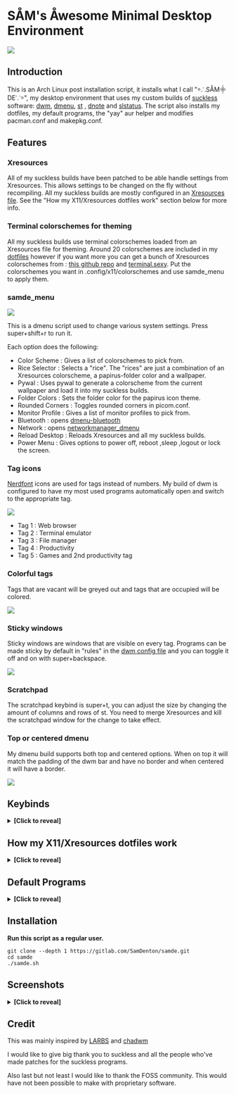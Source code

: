 # SÅM's Åwesome Minimal Desktop Environment
<img src="https://gitlab.com/SamDenton/screenshots/-/raw/master/luna.jpg">

## Introduction
This is an Arch Linux post installation script, it installs what I call "⸰⸫SÅM⸎DE⸪⸰", my desktop environment that uses my custom builds of [suckless](https://suckless.org/) software: [dwm](https://gitlab.com/SamDenton/dwm), [dmenu](https://gitlab.com/SamDenton/dmenu), [st](https://gitlab.com/SamDenton/st) , [dnote](https://gitlab.com/SamDenton/dnoted) and [slstatus](https://gitlab.com/SamDenton/slstatus). The script also installs my dotfiles, my default programs, the "yay" aur helper and modifies pacman.conf and makepkg.conf.

## Features

### Xresources
All of my suckless builds have been patched to be able handle settings from Xresources. This allows settings to be changed on the fly without recompiling. All my suckless builds are mostly configured in an [Xresources file](https://gitlab.com/SamDenton/dots/-/blob/master/.config/x11/profiles/1080p.Xresources). See the "How my X11/Xresources dotfiles work" section below for more info.

### Terminal colorschemes for theming
All my suckless builds use terminal colorschemes loaded from an Xresources file for theming. Around 20 colorschemes are included in my [dotfiles](https://gitlab.com/SamDenton/dots/-/tree/master/.config/x11/colorschemes) however if you want more you can get a bunch of Xresources colorschemes from : [this github repo](https://github.com/janoamaral/Xresources-themes) and [terminal.sexy](https://terminal.sexy). Put the colorschemes you want in .config/x11/colorschemes and use samde\_menu to apply them.

### samde\_menu

<img src="https://gitlab.com/SamDenton/screenshots/-/raw/master/menu.png">

This is a dmenu script used to change various system settings. Press super+shift+r to run it.

Each option does the following:

- Color Scheme : Gives a list of colorschemes to pick from.
- Rice Selector : Selects a "rice". The "rices" are just a combination of an Xresources colorscheme, a papirus-folder color and a wallpaper.
- Pywal : Uses pywal to generate a colorscheme from the current wallpaper and load it into my suckless builds. 
- Folder Colors : Sets the folder color for the papirus icon theme.
- Rounded Corners : Toggles rounded corners in picom.conf.
- Monitor Profile : Gives a list of monitor profiles to pick from.
- Bluetooth : opens [dmenu-bluetooth](https://github.com/Layerex/dmenu-bluetooth)
- Network : opens [networkmanager\_dmenu](https://github.com/firecat53/networkmanager-dmenu)
- Reload Desktop : Reloads Xresources and all my suckless builds.
- Power Menu : Gives options to power off, reboot ,sleep ,logout or lock the screen.

### Tag icons
[Nerdfont](https://www.nerdfonts.com/) icons are used for tags instead of numbers. My build of dwm is configured to have my most used programs automatically open and switch to the appropriate tag.

<img src="https://gitlab.com/SamDenton/screenshots/-/raw/master/bars/kasugano.png">

- Tag 1 : Web browser
- Tag 2 : Terminal emulator
- Tag 3 : File manager
- Tag 4 : Productivity
- Tag 5 : Games and 2nd productivity tag

### Colorful tags
Tags that are vacant will be greyed out and tags that are occupied will be colored.

<img src="https://gitlab.com/SamDenton/screenshots/-/raw/master/tags.gif">

### Sticky windows
Sticky windows are windows that are visible on every tag. Programs can be made sticky by default in "rules" in the [dwm config file](https://gitlab.com/SamDenton/dwm/-/blob/master/config.def.h) and you can toggle it off and on with super+backspace.

<img src="https://gitlab.com/SamDenton/screenshots/-/raw/master/sticky.gif">

### Scratchpad
The scratchpad keybind is super+t, you can adjust the size by changing the amount of columns and rows of st. You need to merge Xresources and kill the scratchpad window for the change to take effect.

### Top or centered dmenu
My dmenu build supports both top and centered options. When on top it will match the padding of the dwm bar and have no border and when centered it will have a border.

<img src="https://gitlab.com/SamDenton/screenshots/-/raw/master/dmenu.jpg">

## Keybinds

<details>
<summary><b>[Click to reveal]</b></summary>

Yes, these keybindings are pretty odd, the reason it's like that is for ergonomics and to seperate my window manager keybinds from my sxhkd keybinds. The top row of the keyboard is (mostly) used for launching programs and the home and bottom row is (mostly) used for window manager functions. 

### Window manager keybinds
| Keybind                      | Function                                    |
|------------------------------|---------------------------------------------|
| `super + a,s,d,f,g`          |  switch tag                                 |
| `super + shift + a,s,d,f,g`  |  move to tag                                |
| `super + ctrl + a,s,d,f,g`   |  toggle tag view                            |
| `super + q`                  |  exit program                               |
| `super + t`                  |  scratchpad                                 |
| `super + b`                  |  toggle bar                                 |
| `super + z`                  |  toggle fullscreen                          |
| `super + space`              |  toggle floating window                     |
| `super + backspace`          |  toggle sticky window                       |
| `super + tab`                |  view previous tag                          |
| `super + j,k`                |  switch window focus                        |
| `super + h,l`                |  switch monitors                            |
| `super + shift + h,l`        |  move window to monitor                     |
| `super + arrow keys`         |  move floating window                       |
| `super + shift + arrow keys` |  move floating window to corner             |
| `super + alt + arrow keys`   |  adjust width or height of floating window  |
| `super + ctrl + up,down`     |  adjust width and height of floating window |
| `super + n,period`           |  adjust window split (mfact)                |
| `super + m,comma`            |  adjust number of master windows            |
| `super + ;`                  |  switch master window                       |
| `super + 1,2,3`              |  switch layouts (master,floating,monacle)   |
| `super + -,=`                |  adjust gaps                                |
| `super + shift + =`          |  sets gaps to 0                             |
| `super + 0`                  |  view all tags                              |
| `super + shift + 0`          |  make window visible on all tags            |
| `super + F5`                 |  reload Xresources colors                   |

### Sxhkd keybinds
| Keybind                       | Function                |
|-------------------------------|-------------------------|
| `super + enter`               | st with tmux            |
| `super + shift + enter`       | st                      |
| `super + w`                   | librewolf or brave      |
| `super + e`                   | thunar                  |
| `super + shift + e`           | lf                      |
| `super + r`                   | dmenu\_run              |
| `super + shift + r`           | samde\_menu             |
| `super + y`                   | virt-manager            |
| `super + u`                   | gimp                    |
| `super + Escape`              | power menu              |
| `super + shift + q`           | xkill                   |
| `super + control + q`         | reload dwm              |
| `super + delete`              | slock                   |
| `super + o`                   | dmenu\_open             |
| `super + p`                   | reload sxhkd            |
| `super + shift + t`           | show current track      |
| `super + c`                   | picom toggle            |
| `audio {mute,lower,raise}`    | adjust volume           |
| `shift + audio {lower,raise}` | adjust mpd volume       |
| `audio {prev,play,next}`      | mpc prev,toggle,next    |
| `shift + audio {prev,next}`   | mpc seek(rewind,foward) |
| `brightness {down,up}`        | adjust brightness       |

</details>

## How my X11/Xresources dotfiles work

<details>
<summary><b>[Click to reveal]</b></summary>

The config files are in [.config/x11](https://gitlab.com/SamDenton/dots/-/blob/master/.config/x11/).

<img src="https://gitlab.com/SamDenton/screenshots/-/raw/master/x11.jpg">

### Monitor profiles
The "profiles" folder contains different xresources files that contain settings for appropriate font sizes and pixel dimensions for various monitor resolutions. A profile is selected by symlinking the chosen profile to the x11 directory and calling the symlink "xresources", samde\_menu automates this process.

### Colorschemes
The "colorschemes" folder contains colorschemes in the Xresources format. The same process used for "profiles" is used but the symlink is called "xcolors".

### Wall
"wall" is a symlink for the selected wallpaper. I use it to set my wallpaper in my xinitrc and use it for pywal.
</details>

## Default Programs

<details>
<summary><b>[Click to reveal]</b></summary>

### My builds of suckless software 
- Window manager: [dwm](https://gitlab.com/SamDenton/dwm)
- Terminal emulator : [st](https://gitlab.com/SamDenton/st)
- Launcher/menu program : [dmenu](https://gitlab.com/SamDenton/dmenu)
- Status monitor: [slstatus](https://gitlab.com/SamDenton/slstatus)
- Notification utility : [dnote](https://gitlab.com/SamDenton/dnote)

### Other programs
- Hotkey daemon : sxhkd
- Shell: zsh
- Prompt: starship
- Editor: neovim
- Compositor: picom
- TUI file manager: lf
- GUI file manager: thunar
- Image viewer : nsxiv
- Video player : mpv
- Music player : ncmpcpp (with mpd+mpc)
- Wallpaper program: xwallpaper
- Screen locker : slock

</details>

## Installation
**Run this script as a regular user.**
```
git clone --depth 1 https://gitlab.com/SamDenton/samde.git
cd samde
./samde.sh
```
## Screenshots

<details>
<summary><b>[Click to reveal]</b></summary>

### Rices
- Luna

<img src="https://gitlab.com/SamDenton/screenshots/-/raw/master/luna.jpg">

- Rose

**More rices and screenshots on the way**

</details>

## Credit
This was mainly inspired by [LARBS](https://larbs.xyz/) and [chadwm](https://github.com/siduck/chadwm)

I would like to give big thank you to suckless and all the people who've made patches for the suckless programs.

Also last but not least I would like to thank the FOSS community. This would have not been possible to make with proprietary software.

